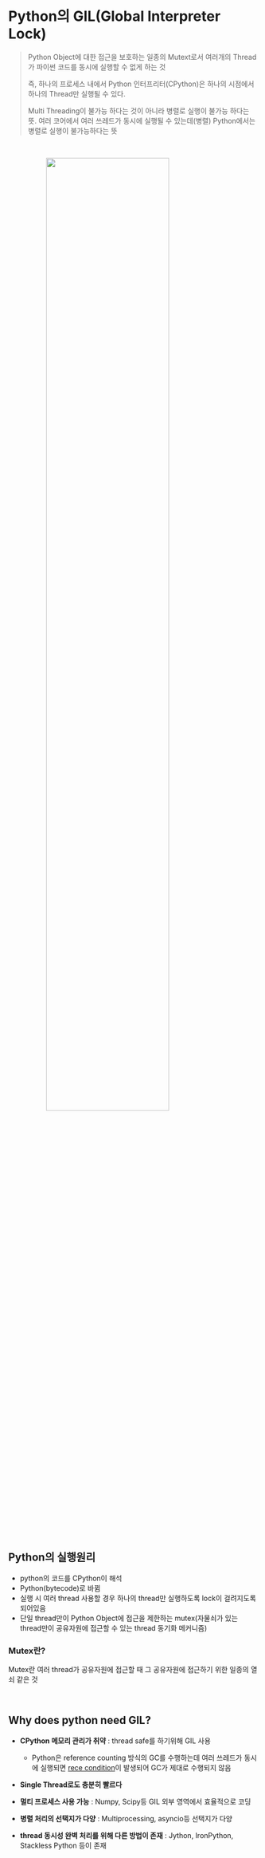 # Python의 GIL(Global Interpreter Lock)

> Python Object에 대한 접근을 보호하는 일종의 Mutext로서 여러개의 Thread가 파이썬 코드를 동시에 실행할 수 없게 하는 것
>
> 즉, 하나의 프로세스 내에서 Python 인터프리터(CPython)은 하나의 시점에서 하나의 Thread만 실행될 수 있다.
>
> Multi Threading이 불가능 하다는 것이 아니라 병렬로 실행이 불가능 하다는 뜻. 여러 코어에서 여러 쓰레드가 동시에 실행될 수 있는데(병렬) Python에서는 병렬로 실행이 불가능하다는 뜻

<br>

<img 
  src="https://img1.daumcdn.net/thumb/R1280x0/?scode=mtistory2&fname=https%3A%2F%2Fblog.kakaocdn.net%2Fdn%2FG0yFa%2Fbtq8KR1x1uD%2FVEj2oyOxwS1146fCrtqB7k%2Fimg.png" 
  width="70%"
  style="display: block; margin-left:auto; margin-right:auto;"
/>
<img >

<br>

## Python의 실행원리
 
- python의 코드를 CPython이 해석
- Python(bytecode)로 바뀜
- 실행 시 여러 thread 사용할 경우 하나의 thread만 실행하도록 lock이 걸려지도록 되어있음
- 단일 thread만이 Python Object에 접근을 제한하는 mutex(자물쇠가 있는 thread만이 공유자원에 접근할 수 있는 thread 동기화 메커니즘)

### Mutex란?
Mutex란 여러 thread가 공유자원에 접근할 때 그 공유자원에 접근하기 위한 일종의 열쇠 같은 것

<br>

## Why does python need GIL?


- **CPython 메모리 관리가 취약** : thread safe를 하기위해 GIL 사용
  - Python은 reference counting 방식의 GC를 수행하는데 여러 쓰레드가 동시에 실행되면 [rece condition](https://iredays.tistory.com/125)이 발생되어 GC가 제대로 수행되지 않음


- **Single Thread로도 충분히 빨르다**

- **멀티 프로세스 사용 가능** : Numpy, Scipy등 GIL 외부 영역에서 효율적으로 코딩
- **병렬 처리의 선택지가 다양** : Multiprocessing, asyncio등 선택지가 다양

- **thread 동시성 완벽 처리를 위해 다른 방법이 존재** : Jython, IronPython, Stackless Python 등이 존재
